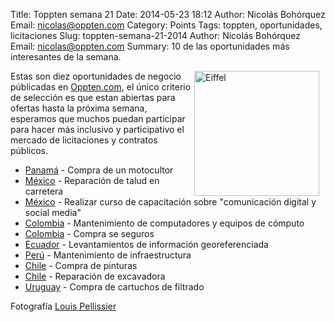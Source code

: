 Title: Toppten semana 21
Date: 2014-05-23 18:12
Author: Nicolás Bohórquez
Email:  nicolas@oppten.com
Category: Points
Tags: toppten, oportunidades, licitaciones
Slug: toppten-semana-21-2014
Author: Nicolás Bohórquez
Email:  nicolas@oppten.com
Summary: 10 de las oportunidades más interesantes de la semana.

<img src="/images/toppten/week21.jpg" alt="Eiffel" align="right" style="margin-right:10px;width:200px;"/> Estas son diez oportunidades
de negocio públicadas en
[Oppten.com](http://oppten.com?utm_content=toppten-w21&utm_medium=social&utm_source=blog&utm_campaign=toppten),
el único criterio de selección es que estan abiertas para ofertas hasta
la próxima semana, esperamos que muchos puedan participar para hacer más
inclusivo y participativo el mercado de licitaciones y contratos
públicos.

-   [Panamá](http://panama.oppten.com/oportunidad-negocio/licitacion-compra-motocultor-panama-panama-100657228?utm_content=toppten-w21&utm_medium=social&utm_source=blog&utm_campaign=toppten "Oportunidad Licitación Contrato Panamá") - Compra de un motocultor
-   [México](http://oppten.mx/oportunidad-negocio/contrato-reparacion-talud-margen-izquierda-mantenimiento-camino-c-h-27-septiembre-sinaloa-mexico-200057606?utm_content=toppten-w21&utm_medium=social&utm_source=blog&utm_campaign=toppten "Oportunidad Licitación Contrato México") - Reparación de talud en carretera
-   [México](http://oppten.mx/oportunidad-negocio/licitacion-curso-capacitacion-comunicacion-digital-social-media-distrito-federal-mexico-200080003?utm_content=toppten-w21&utm_medium=social&utm_source=blog&utm_campaign=toppten "Oportunidad Licitación Contrato México") - Realizar curso de capacitación sobre "comunicación digital y social media"
-   [Colombia](http://oppten.co/oportunidad-negocio/concurso-contratar-servicio-mantenimiento-preventivo-correctivo-servicios-conexos-soporte-tecnico-diferentes-equipos-computo-elementos-informaticos-como-servidores-computa-bogota-dc-colombia-100654848?utm_content=toppten-w21&utm_medium=social&utm_source=blog&utm_campaign=toppten "Oportunidad Licitación Contrato Colombia") - Mantenimiento de computadores y equipos de cómputo
-   [Colombia](http://oppten.co/oportunidad-negocio/licitacion-contratista-seleccionado-obliga-contratar-seguros-cuyo-objeto-sean-coberturas-propias-seguro-automoviles-soat-rc-servidores-publicos-incendio-sustraccion-san-jose-cucuta-colombia-100657179?utm_content=toppten-w21&utm_medium=social&utm_source=blog&utm_campaign=toppten "Oportunidad Licitación Contrato Colombia") - Compra se seguros
-   [Ecuador](http://oppten.ec/oportunidad-negocio/contrato-contratacion-consultoria-levantamiento-georeferenciado-organizaciones-eps-sfps-quito-ecuador-100653843?utm_content=toppten-w21&utm_medium=social&utm_source=blog&utm_campaign=toppten "Oportunidad Licitación Contrato Ecuador") - Levantamientos de información georeferenciada
-   [Perú](http://oppten.pe/oportunidad-negocio/concurso-mantenimiento-infraestructura-iestp-manuel-yarleque-espinoza-catacaos-piura-piura-peru-100655149?utm_content=toppten-w21&utm_medium=social&utm_source=blog&utm_campaign=toppten "Oportunidad Licitación Contrato Perú") - Mantenimiento de infraestructura
-   [Chile](http://oppten.cl/oportunidad-negocio/concurso-solicita-adquisicion-pinturas-memo800955-educacion-bosque-chile-200080844?utm_content=toppten-w21&utm_medium=social&utm_source=blog&utm_campaign=toppten "Oportunidad Licitación Contrato Chile") - Compra de pinturas
-   [Chile](http://oppten.cl/oportunidad-negocio/concurso-reparacion-excavadora-ci82029-puelo-osorno-chile-200080835?utm_content=toppten-w21&utm_medium=social&utm_source=blog&utm_campaign=toppten "Oportunidad Licitación Contrato Chile") - Reparación de excavadora
-   [Uruguay](http://oppten.uy/oportunidad-negocio/licitacion-cartuchos-filtrantes-ppl-montevideo-uruguay-100657713?utm_content=toppten-w21&utm_medium=social&utm_source=blog&utm_campaign=toppten "Oportunidad Licitación Contrato Uruguay") - Compra de cartuchos de filtrado

Fotografía [Louis Pellissier](http://pellissier.prosite.com/)

